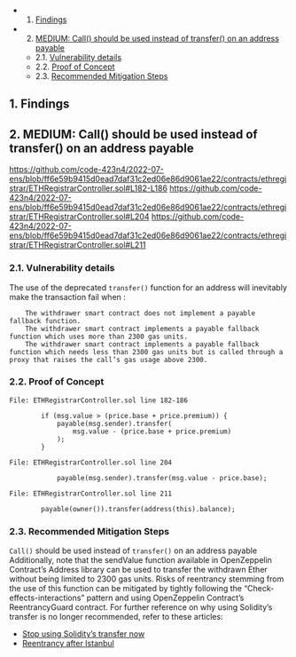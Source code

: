 <!-- vscode-markdown-toc -->

- 1. [Findings](#Findings)
- 2. [MEDIUM: Call() should be used instead of transfer() on an address payable](#MEDIUM:Callshouldbeusedinsteadoftransferonanaddresspayable)
  - 2.1. [Vulnerability details](#Vulnerabilitydetails)
  - 2.2. [Proof of Concept](#ProofofConcept)
  - 2.3. [Recommended Mitigation Steps](#RecommendedMitigationSteps)

<!-- vscode-markdown-toc-config
	numbering=true
	autoSave=true
	/vscode-markdown-toc-config -->
<!-- /vscode-markdown-toc -->

## 1. <a name='Findings'></a>Findings

## 2. <a name='MEDIUM:Callshouldbeusedinsteadoftransferonanaddresspayable'></a>MEDIUM: Call() should be used instead of transfer() on an address payable

https://github.com/code-423n4/2022-07-ens/blob/ff6e59b9415d0ead7daf31c2ed06e86d9061ae22/contracts/ethregistrar/ETHRegistrarController.sol#L182-L186
https://github.com/code-423n4/2022-07-ens/blob/ff6e59b9415d0ead7daf31c2ed06e86d9061ae22/contracts/ethregistrar/ETHRegistrarController.sol#L204
https://github.com/code-423n4/2022-07-ens/blob/ff6e59b9415d0ead7daf31c2ed06e86d9061ae22/contracts/ethregistrar/ETHRegistrarController.sol#L211

### 2.1. <a name='Vulnerabilitydetails'></a>Vulnerability details

The use of the deprecated `transfer()` function for an address will inevitably make the transaction fail when :

```
    The withdrawer smart contract does not implement a payable fallback function.
    The withdrawer smart contract implements a payable fallback function which uses more than 2300 gas units.
    The withdrawer smart contract implements a payable fallback function which needs less than 2300 gas units but is called through a proxy that raises the call’s gas usage above 2300.
```

### 2.2. <a name='ProofofConcept'></a>Proof of Concept

```solidity
File: ETHRegistrarController.sol line 182-186

        if (msg.value > (price.base + price.premium)) {
            payable(msg.sender).transfer(
                msg.value - (price.base + price.premium)
            );
        }

File: ETHRegistrarController.sol line 204

            payable(msg.sender).transfer(msg.value - price.base);

File: ETHRegistrarController.sol line 211

        payable(owner()).transfer(address(this).balance);
```

### 2.3. <a name='RecommendedMitigationSteps'></a>Recommended Mitigation Steps

`Call()` should be used instead of `transfer()` on an address payable
Additionally, note that the sendValue function available in OpenZeppelin Contract’s Address library can be used to transfer the withdrawn Ether without being limited to 2300 gas units. Risks of reentrancy stemming from the use of this function can be mitigated by tightly following the “Check-effects-interactions” pattern and using OpenZeppelin Contract’s ReentrancyGuard contract. For further reference on why using Solidity’s transfer is no longer recommended, refer to these articles:

- [Stop using Solidity’s transfer now](https://diligence.consensys.net/blog/2019/09/stop-using-soliditys-transfer-now/)
- [Reentrancy after Istanbul](https://blog.openzeppelin.com/reentrancy-after-istanbul/)
